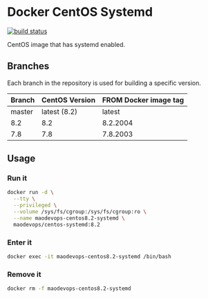 # Docker CentOS Systemd

[![build status](https://img.shields.io/docker/cloud/build/maodevops/centos-systemd)](https://hub.docker.com/repository/docker/maodevops/centos-systemd)

CentOS image that has systemd enabled.

## Branches

Each branch in the repository is used for building a specific version.

| Branch | CentOS Version | FROM Docker image tag |
| ------ | -------------- | --------------------- |
| master | latest (8.2)   | latest                |
| 8.2    | 8.2            | 8.2.2004              |
| 7.8    | 7.8            | 7.8.2003              |

## Usage

### Run it

```bash
docker run -d \
  --tty \
  --privileged \
  --volume /sys/fs/cgroup:/sys/fs/cgroup:ro \
  --name maodevops-centos8.2-systemd \
  maodevops/centos-systemd:8.2
```

### Enter it

```bash
docker exec -it maodevops-centos8.2-systemd /bin/bash
```

### Remove it

```bash
docker rm -f maodevops-centos8.2-systemd
```
